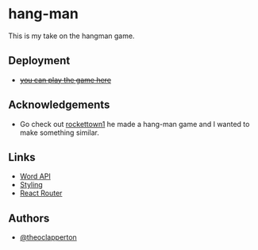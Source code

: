 # hang-man

This is my take on the hangman game.

## Deployment
- ~~[you can play the game here](https://github.com/teobot/hang-man)~~

## Acknowledgements

- Go check out [rockettown1](https://github.com/rockettown1/BasicHangman) he made a hang-man game and I wanted to make something similar.

## Links

- [Word API](https://random-word-api.herokuapp.com/word)
- [Styling](https://react.semantic-ui.com/)
- [React Router](https://reactrouter.com/web/guides/quick-start)

## Authors

- [@theoclapperton](https://www.github.com/teobot)